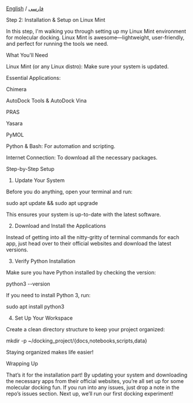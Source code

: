 [English](installation-en.md) / [فارسی](installation-fa.md)


Step 2: Installation & Setup on Linux Mint

In this step, I'm walking you through setting up my Linux Mint environment for molecular docking. Linux Mint is awesome—lightweight, user-friendly, and perfect for running the tools we need.

What You'll Need

Linux Mint (or any Linux distro): Make sure your system is updated.

Essential Applications:

Chimera

AutoDock Tools & AutoDock Vina

PRAS

Yasara

PyMOL


Python & Bash: For automation and scripting.

Internet Connection: To download all the necessary packages.


Step-by-Step Setup

1. Update Your System

Before you do anything, open your terminal and run:

sudo apt update && sudo apt upgrade

This ensures your system is up-to-date with the latest software.

2. Download and Install the Applications

Instead of getting into all the nitty-gritty of terminal commands for each app, just head over to their official websites and download the latest versions.

3. Verify Python Installation

Make sure you have Python installed by checking the version:

python3 --version

If you need to install Python 3, run:

sudo apt install python3

4. Set Up Your Workspace

Create a clean directory structure to keep your project organized:

mkdir -p ~/docking_project/{docs,notebooks,scripts,data}

Staying organized makes life easier!

Wrapping Up

That’s it for the installation part! By updating your system and downloading the necessary apps from their official websites, you’re all set up for some molecular docking fun. If you run into any issues, just drop a note in the repo’s issues section. Next up, we’ll run our first docking experiment!

